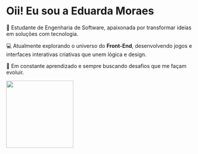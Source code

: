 # Oii! Eu sou a Eduarda Moraes

🎯 Estudante de Engenharia de Software, apaixonada por transformar ideias em soluções com tecnologia.

💻 Atualmente explorando o universo do **Front-End**, desenvolvendo jogos e interfaces interativas criativas que unem lógica e design.

🚀 Em constante aprendizado e sempre buscando desafios que me façam evoluir.

<div>
  <a href="https://github.com/moraeseduardaa">
    <img height="180em" src="https://github-readme-stats.vercel.app/api?username-moraeseduardaa&show_icons-true&theme-dracula&include_all_commits-true&count_private-true"/>
</div>

